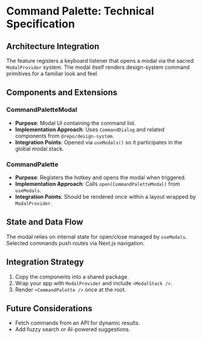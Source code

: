 # Command Palette: Technical Specification

## Architecture Integration
The feature registers a keyboard listener that opens a modal via the sacred `ModalProvider` system. The modal itself renders design-system command primitives for a familiar look and feel.

## Components and Extensions

### CommandPaletteModal
- **Purpose**: Modal UI containing the command list.
- **Implementation Approach**: Uses `CommandDialog` and related components from `@repo/design-system`.
- **Integration Points**: Opened via `useModals()` so it participates in the global modal stack.

### CommandPalette
- **Purpose**: Registers the hotkey and opens the modal when triggered.
- **Implementation Approach**: Calls `open(CommandPaletteModal)` from `useModals`.
- **Integration Points**: Should be rendered once within a layout wrapped by `ModalProvider`.

## State and Data Flow
The modal relies on internal state for open/close managed by `useModals`. Selected commands push routes via Next.js navigation.

## Integration Strategy
1. Copy the components into a shared package.
2. Wrap your app with `ModalProvider` and include `<ModalStack />`.
3. Render `<CommandPalette />` once at the root.

## Future Considerations
- Fetch commands from an API for dynamic results.
- Add fuzzy search or AI-powered suggestions.
